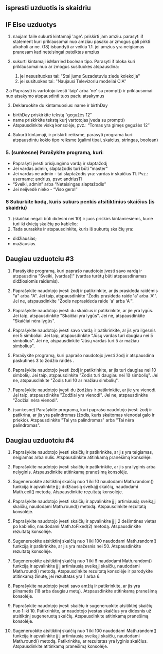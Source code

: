 ## ispresti uzduotis is skaidriu

## IF Else uzduotys

1. naujam faile sukurti kintamaji 'age'. priskirti jam amziu. parasyti if statement kuri priklausomai nuo amziau pasako ar zmogus gali pirkti alkoholi ar ne. (18) isbandyti ar veikia
   1.1. jei amzius yra neigiamas pranesam kad neteisingai pateiktas amzius

2. sukurti kintamaji isMarried boolean tipo. Parasyti if bloka kuri priklausomai nuo ar zmogus susituokes atspausdina:
   1. jei nesusituokes tai: "Stai jums Suzadetuviu ziedu kolekcija"
   2. jei susituokes tai: "Naujausi Televizoriu modeliai CIA"

2.a Paprasyti is vartotojo ivesti 'taip' arba 'ne' su prompt() ir priklausomai nuo atsakymo atspausdinti tuos paciu atsakymus

3. Deklaruokite du kintamuosius: name ir birthDay

- birthDay priskirkite tekstą “gegužės 12”
- name priskirkite tekstą kurį vartotojas įveda su prompt()
- Atspausdinkite viską konsolėje, pvz.: “Tomas yra gimęs gegužės 12”

4. Sukurti kintamaji, ir priskirti reiksme, parasyti programa kuri atspausdintu kokio tipo reiksme (galimi tipai, skaicius, stringas, boolean)

### 5. (sunkesne) Parašykite programą, kuri:

- Paprašyti įvesti prisijungimo vardą ir slaptažodį
- Jei vardas admin, slaptažodis turi būti “master”
- Jei vardas ne admin - tai slaptažodis yra: vardas ir skaičius 11.
  Pvz.: username: andrius, psw: andrius11
- “Sveiki, admin” arba “Neteisingas slaptažodis”
- Jei neiįvedė nieko - “Viso gero!”

### 6 Sukurkite kodą, kuris sukurs penkis atsitiktinius skaičius (is skaidriu)

1. (skaičiai negali būti didesni nei 10) ir juos priskirs kintamiesiems, kurie turi iki dviejų skaičių po kablelio;
2. Tada suraskite ir atspausdinkite, kuris iš sukurtų skaičių yra:

- didžiausias;
- mažiausias.

## Daugiau uzduotciu #3

1. Parašykite programą, kuri paprašo naudotojo įvesti savo vardą ir atspausdina "Sveiki, [vardas]!" (vardas turėtų būti atspausdinamas didžiosiomis raidėmis).

2. Paprašykite naudotojo įvesti žodį ir patikrinkite, ar jis prasideda raidėmis "a" arba "A". Jei taip, atspausdinkite "Žodis prasideda raide 'a' arba 'A'". Jei ne, atspausdinkite "Žodis neprasideda raide 'a' arba 'A'".

3. Paprašykite naudotojo įvesti du skaičius ir patikrinkite, ar jie yra lygūs. Jei taip, atspausdinkite "Skaičiai yra lygūs". Jei ne, atspausdinkite "Skaičiai nėra lygūs".

4. Paprašykite naudotojo įvesti savo vardą ir patikrinkite, ar jis yra ilgesnis nei 5 simboliai. Jei taip, atspausdinkite "Jūsų vardas turi daugiau nei 5 simbolius". Jei ne, atspausdinkite "Jūsų vardas turi 5 ar mažiau simbolius".

5. Parašykite programą, kuri paprašo naudotojo įvesti žodį ir atspausdina paskutines 3 to žodžio raidės .

6. Paprašykite naudotojo įvesti žodį ir patikrinkite, ar jis turi daugiau nei 10 simbolių. Jei taip, atspausdinkite "Žodis turi daugiau nei 10 simbolių". Jei ne, atspausdinkite "Žodis turi 10 ar mažiau simbolių".

7. Paprašykite naudotojo įvesti du žodžius ir patikrinkite, ar jie yra vienodi. Jei taip, atspausdinkite "Žodžiai yra vienodi". Jei ne, atspausdinkite "Žodžiai nėra vienodi".

8. (sunkesne) Parašykite programą, kuri paprašo naudotojo įvesti žodį ir patikrina, ar jis yra palindromas (žodis, kuris skaitomas vienodai galo ir priekio). Atspausdinkite "Tai yra palindromas" arba "Tai nėra palindromas".

## Daugiau uzduotciu #4

1. Paprašykite naudotojo įvesti skaičių ir patikrinkite, ar jis yra teigiamas, neigiamas arba nulis. Atspausdinkite atitinkamą pranešimą konsolėje.

2. Paprašykite naudotojo įvesti skaičių ir patikrinkite, ar jis yra lyginis arba nelyginis. Atspausdinkite atitinkamą pranešimą konsolėje.

3. Sugeneruokite atsitiktinį skaičių nuo 1 iki 10 naudodami Math.random() funkciją ir apvalinkite jį į didžiausią sveikąjį skaičių, naudodami Math.ceil() metodą. Atspausdinkite rezultatą konsolėje.

4. Paprašykite naudotojo įvesti skaičių ir apvalinkite jį į artimiausią sveikąjį skaičių, naudodami Math.round() metodą. Atspausdinkite rezultatą konsolėje.

5. Paprašykite naudotojo įvesti skaičių ir apvalinkite jį į 2 dešimtines vietas po kablelio, naudodami Math.toFixed(2) metodą. Atspausdinkite rezultatą konsolėje.

6. Sugeneruokite atsitiktinį skaičių nuo 1 iki 100 naudodami Math.random() funkciją ir patikrinkite, ar jis yra mažesnis nei 50. Atspausdinkite rezultatą konsolėje.

7. Sugeneruokite atsitiktinį skaičių nuo 1 iki 6 naudodami Math.random() funkciją ir apvalinkite jį į artimiausią sveikąjį skaičių, naudodami Math.round() metodą. Atspausdinkite rezultatą konsolėje ir parodykite atitinkamą žinutę, jei rezultatas yra 1 arba 6.

8. Paprašykite naudotojo įvesti savo amžių ir patikrinkite, ar jis yra pilnametis (18 arba daugiau metų). Atspausdinkite atitinkamą pranešimą konsolėje.

9. Paprašykite naudotojo įvesti skaičių ir sugeneruokite atsitiktinį skaičių nuo 1 iki 10. Patikrinkite, ar naudotojo įvestas skaičius yra didesnis už atsitiktinį sugeneruotą skaičių. Atspausdinkite atitinkamą pranešimą konsolėje.

10. Sugeneruokite atsitiktinį skaičių nuo 1 iki 100 naudodami Math.random() funkciją ir apvalinkite jį į artimiausią sveikąjį skaičių, naudodami Math.round() metodą. Patikrinkite, ar rezultatas yra lyginis skaičius. Atspausdinkite atitinkamą pranešimą konsolėje.
